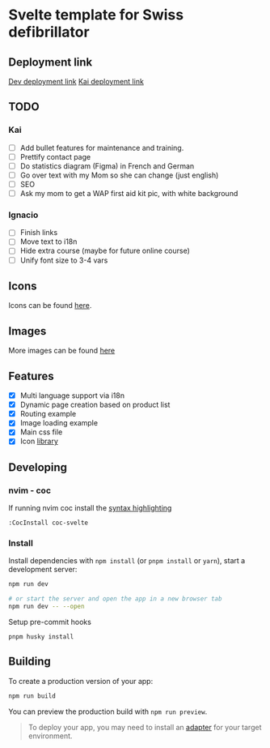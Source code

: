 # Svelte template for Swiss defibrillator

## Deployment link

[Dev deployment link](https://swissdef-dev.netlify.app/)
[Kai deployment link](https://poetic-genie-db4436.netlify.app)

## TODO

### Kai

- [ ] Add bullet features for maintenance and training.
- [ ] Prettify contact page
- [ ] Do statistics diagram (Figma) in French and German
- [ ] Go over text with my Mom so she can change (just english)
- [ ] SEO
- [ ] Ask my mom to get a WAP first aid kit pic, with white background

### Ignacio

- [ ] Finish links
- [ ] Move text to i18n
- [ ] Hide extra course (maybe for future online course)
- [ ] Unify font size to 3-4 vars

## Icons

Icons can be found [here](http://icon-sets.iconify.design).

## Images

More images can be found [here](https://mega.nz/folder/tKdHVJ5D#g1wS8E-bZsXK3kLAW8-uBQ)

## Features

- [x] Multi language support via i18n
- [x] Dynamic page creation based on product list
- [x] Routing example
- [x] Image loading example
- [x] Main css file
- [x] Icon [library](https://iconify.design/docs/usage/svg/unplugin/)

## Developing

### nvim - coc

If running nvim coc install the [syntax highlighting](https://github.com/coc-extensions/coc-svelte)

```
:CocInstall coc-svelte
```

### Install

Install dependencies with `npm install` (or `pnpm install` or `yarn`), start a development server:

```bash
npm run dev

# or start the server and open the app in a new browser tab
npm run dev -- --open
```

Setup pre-commit hooks

`pnpm husky install`

## Building

To create a production version of your app:

```bash
npm run build
```

You can preview the production build with `npm run preview`.

> To deploy your app, you may need to install an [adapter](https://kit.svelte.dev/docs/adapters) for your target environment.
